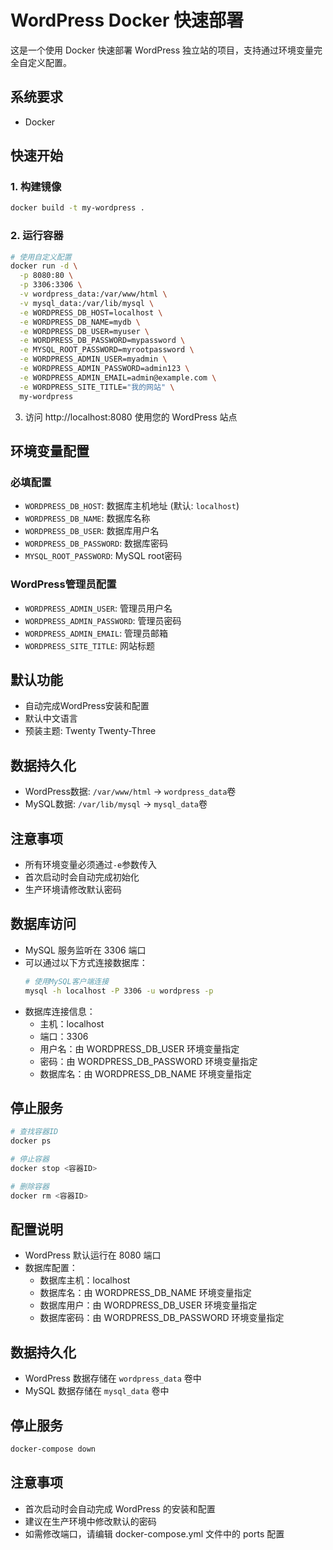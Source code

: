 # WordPress Docker 快速部署

这是一个使用 Docker 快速部署 WordPress 独立站的项目，支持通过环境变量完全自定义配置。

## 系统要求

- Docker

## 快速开始

### 1. 构建镜像

```bash
docker build -t my-wordpress .
```

### 2. 运行容器

```bash
# 使用自定义配置
docker run -d \
  -p 8080:80 \
  -p 3306:3306 \
  -v wordpress_data:/var/www/html \
  -v mysql_data:/var/lib/mysql \
  -e WORDPRESS_DB_HOST=localhost \
  -e WORDPRESS_DB_NAME=mydb \
  -e WORDPRESS_DB_USER=myuser \
  -e WORDPRESS_DB_PASSWORD=mypassword \
  -e MYSQL_ROOT_PASSWORD=myrootpassword \
  -e WORDPRESS_ADMIN_USER=myadmin \
  -e WORDPRESS_ADMIN_PASSWORD=admin123 \
  -e WORDPRESS_ADMIN_EMAIL=admin@example.com \
  -e WORDPRESS_SITE_TITLE="我的网站" \
  my-wordpress
```

3. 访问 http://localhost:8080 使用您的 WordPress 站点

## 环境变量配置

### 必填配置
- `WORDPRESS_DB_HOST`: 数据库主机地址 (默认: `localhost`)
- `WORDPRESS_DB_NAME`: 数据库名称
- `WORDPRESS_DB_USER`: 数据库用户名
- `WORDPRESS_DB_PASSWORD`: 数据库密码
- `MYSQL_ROOT_PASSWORD`: MySQL root密码

### WordPress管理员配置
- `WORDPRESS_ADMIN_USER`: 管理员用户名
- `WORDPRESS_ADMIN_PASSWORD`: 管理员密码
- `WORDPRESS_ADMIN_EMAIL`: 管理员邮箱
- `WORDPRESS_SITE_TITLE`: 网站标题

## 默认功能

- 自动完成WordPress安装和配置
- 默认中文语言
- 预装主题: Twenty Twenty-Three

## 数据持久化

- WordPress数据: `/var/www/html` → `wordpress_data`卷
- MySQL数据: `/var/lib/mysql` → `mysql_data`卷

## 注意事项

- 所有环境变量必须通过`-e`参数传入
- 首次启动时会自动完成初始化
- 生产环境请修改默认密码

## 数据库访问

- MySQL 服务监听在 3306 端口
- 可以通过以下方式连接数据库：
  ```bash
  # 使用MySQL客户端连接
  mysql -h localhost -P 3306 -u wordpress -p
  ```
- 数据库连接信息：
  - 主机：localhost
  - 端口：3306
  - 用户名：由 WORDPRESS_DB_USER 环境变量指定
  - 密码：由 WORDPRESS_DB_PASSWORD 环境变量指定
  - 数据库名：由 WORDPRESS_DB_NAME 环境变量指定

## 停止服务

```bash
# 查找容器ID
docker ps

# 停止容器
docker stop <容器ID>

# 删除容器
docker rm <容器ID>
```

## 配置说明

- WordPress 默认运行在 8080 端口
- 数据库配置：
  - 数据库主机：localhost
  - 数据库名：由 WORDPRESS_DB_NAME 环境变量指定
  - 数据库用户：由 WORDPRESS_DB_USER 环境变量指定
  - 数据库密码：由 WORDPRESS_DB_PASSWORD 环境变量指定

## 数据持久化

- WordPress 数据存储在 `wordpress_data` 卷中
- MySQL 数据存储在 `mysql_data` 卷中

## 停止服务

```bash
docker-compose down
```

## 注意事项

- 首次启动时会自动完成 WordPress 的安装和配置
- 建议在生产环境中修改默认的密码
- 如需修改端口，请编辑 docker-compose.yml 文件中的 ports 配置 